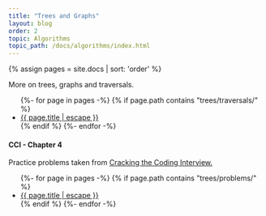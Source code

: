 ```yaml
---
title: "Trees and Graphs"
layout: blog
order: 2
topic: Algorithms
topic_path: /docs/algorithms/index.html
---
```

{% assign pages = site.docs | sort: 'order' %}

More on trees, graphs and traversals.

<ul>
{%- for page in pages -%}
  {% if page.path contains "trees/traversals/" %}
  <li>
    <a href="{{ page.url | relative_url }}">
      {{ page.title | escape }}
    </a>
  </li>
  {% endif %}
{%- endfor -%}
</ul>


#### CCI - Chapter 4
Practice problems taken from [Cracking the Coding Interview.](https://www.amazon.com/Cracking-Coding-Interview-Programming-Questions/dp/0984782850)

<ul>
{%- for page in pages -%}
  {% if page.path contains "trees/problems/" %}
  <li>
    <a href="{{ page.url | relative_url }}">
      {{ page.title | escape }}
    </a>
  </li>
  {% endif %}
{%- endfor -%}
</ul>